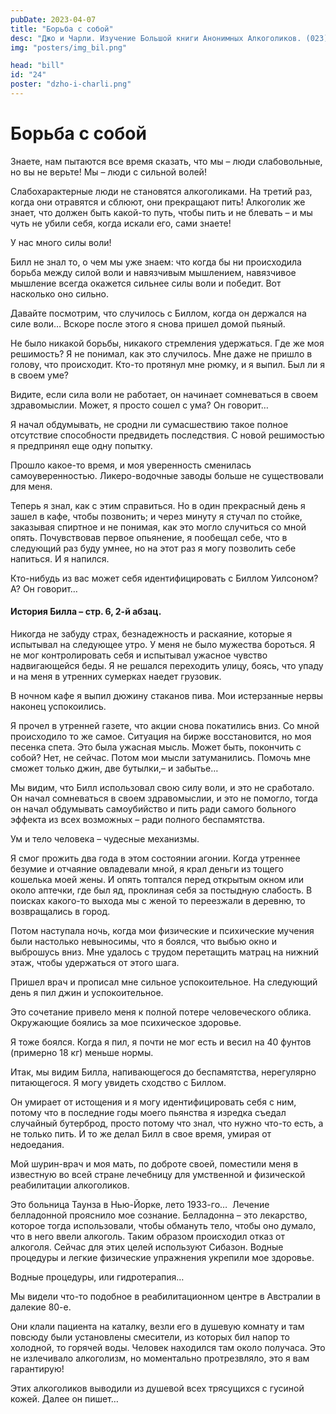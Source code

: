```yaml
---
pubDate: 2023-04-07
title: "Борьба с собой"
desc: "Джо и Чарли. Изучение Большой книги Анонимных Алкоголиков. (023)"
img: "posters/img_bil.png"

head: "bill"
id: "24"
poster: "dzho-i-charli.png"
---
```


# Борьба с собой

Знаете, нам пытаются все время сказать, что мы – люди слабовольные, но вы не верьте! Мы – люди с сильной волей!

Слабохарактерные люди не становятся алкоголиками. На третий раз, когда они отравятся и сблюют, они прекращают пить! Алкоголик же знает, что должен быть какой-то путь, чтобы пить и не блевать – и мы чуть не убили себя, когда искали его, сами знаете!

У нас много силы воли!

Билл не знал то, о чем мы уже знаем: что когда бы ни происходила борьба между силой воли и навязчивым мышлением, навязчивое мышление всегда окажется сильнее силы воли и победит.
Вот насколько оно сильно.

Давайте посмотрим, что случилось с Биллом, когда он держался на силе воли…
Вскоре после этого я снова пришел домой пьяный.

Не было никакой борьбы, никакого стремления удержаться. Где же моя решимость? Я не понимал, как это случилось. Мне даже не пришло в голову, что происходит. Кто-то протянул мне рюмку, и я выпил. Был ли я в своем уме?

Видите, если сила воли не работает, он начинает сомневаться в своем здравомыслии. Может, я просто сошел с ума? Он говорит…

Я начал обдумывать, не сродни ли сумасшествию такое полное отсутствие способности предвидеть последствия.
С новой решимостью я предпринял еще одну попытку.

Прошло какое-то время, и моя уверенность сменилась самоуверенностью. Ликеро-водочные заводы больше не существовали для меня.

Теперь я знал, как с этим справиться. Но в один прекрасный день я зашел в кафе, чтобы позвонить; и через минуту я стучал по стойке, заказывая спиртное и не понимая, как это могло случиться со мной опять. Почувствовав первое опьянение, я пообещал себе, что в следующий раз буду умнее, но на этот раз я могу позволить себе напиться. И я напился.

Кто-нибудь из вас может себя идентифицировать с Биллом Уилсоном? А? Он говорит…

#### История Билла – стр. 6, 2-й абзац.

Никогда не забуду страх, безнадежность и раскаяние, которые я испытывал на следующее утро. У меня не было мужества бороться. Я не мог контролировать себя и испытывал ужасное чувство надвигающейся беды. Я не решался переходить улицу, боясь, что упаду и на меня в утренних сумерках наедет грузовик.

В ночном кафе я выпил дюжину стаканов пива. Мои истерзанные нервы наконец успокоились.

Я прочел в утренней газете, что акции снова покатились вниз. Со мной происходило то же самое. Ситуация на бирже восстановится, но моя песенка спета. Это была ужасная мысль. Может быть, покончить с собой? Нет, не сейчас. Потом мои мысли затуманились. Помочь мне сможет только джин, две бутылки,– и забытье…

Мы видим, что Билл использовал свою силу воли, и это не сработало. Он начал сомневаться в своем здравомыслии, и это не помогло, тогда он начал обдумывать самоубийство и пить ради самого больного эффекта из всех возможных – ради полного беспамятства.

Ум и тело человека – чудесные механизмы.

Я смог прожить два года в этом состоянии агонии. Когда утреннее безумие и отчаяние овладевали мной, я крал деньги из тощего кошелька моей жены. И опять топтался перед открытым окном или около аптечки, где был яд, проклиная себя за постыдную слабость. В поисках какого-то выхода мы с женой то переезжали в деревню, то возвращались в город.

Потом наступала ночь, когда мои физические и психические мучения были настолько невыносимы, что я боялся, что выбью окно и выброшусь вниз. Мне удалось с трудом перетащить матрац на нижний этаж, чтобы удержаться от этого шага.

Пришел врач и прописал мне сильное успокоительное. На следующий день я пил джин и успокоительное.

Это сочетание привело меня к полной потере человеческого облика. Окружающие боялись за мое психическое здоровье.

Я тоже боялся. Когда я пил, я почти не мог есть и весил на 40 фунтов (примерно 18 кг) меньше нормы.

Итак, мы видим Билла, напивающегося до беспамятства, нерегулярно питающегося. Я могу увидеть сходство с Биллом.

Он умирает от истощения и я могу идентифицировать себя с ним, потому что в последние годы моего пьянства я изредка съедал случайный бутерброд, просто потому что знал, что нужно что-то есть, а не только пить. И то же делал Билл в свое время, умирая от недоедания.

Мой шурин-врач и моя мать, по доброте своей, поместили меня в известную во всей стране лечебницу для умственной и физической реабилитации алкоголиков.

Это больница Таунза в Нью-Йорке, лето 1933-го…  Лечение белладонной прояснило мое сознание.
Белладонна – это лекарство, которое тогда использовали, чтобы обмануть тело, чтобы оно думало, что в него ввели алкоголь. Таким образом происходил отказ от алкоголя. Сейчас для этих целей используют Сибазон.
Водные процедуры и легкие физические упражнения укрепили мое здоровье.

Водные процедуры, или гидротерапия…

Мы видели что-то подобное в реабилитационном центре в Австралии в далекие 80-е.

Они клали пациента на каталку, везли его в душевую комнату и там повсюду были установлены смесители, из которых бил напор то холодной, то горячей воды. Человек находился там около получаса. Это не излечивало алкоголизм, но моментально протрезвляло, это я вам гарантирую!

Этих алкоголиков выводили из душевой всех трясущихся с гусиной кожей. Далее он пишет…
